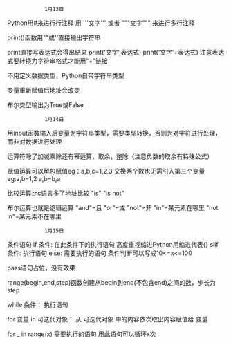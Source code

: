                 1月13日
Python用#来进行行注释
用
'''文字'''
或者
"""文字"""
来进行多行注释

print()函数用""或''直接输出字符串

print直接写表达式会得出结果
print('文字',表达式)
print('文字'+表达式)    注意表达式要转换为字符串格式才能用"+"链接

不用定义数据类型，Python自带字符串类型

变量重新赋值后地址会改变

布尔类型输出为True或False

                1月14日
用input函数输入后变量为字符串类型，需要类型转换，否则为对字符进行处理，而非对数据进行处理

运算符除了加减乘除还有幂运算，取余，整除（注意负数的取余有特殊公式）

赋值运算可以解包赋值eg：a,b,c=1,2,3
交换两个数也无需引入第三个变量eg:a,b=1,2    a,b=b,a

比较运算比c语言多了地址比较
"is"  "is not"

布尔运算也就是逻辑运算
"and"=且   "or"=或    "not"=非  "in"=某元素在哪里   "not in"=某元素不在哪里

                1月15日
条件语句
if 条件:
    在此条件下的执行语句
    高度重视缩进Python用缩进代表{}
slif 条件:
    执行语句
else:
    需要执行的语句
条件判断可以写成10<=x<=100

pass语句占位，没有效果

range(begin,end,step)函数创建从begin到end(不包含end)之间的数，步长为step

while 条件：
    执行语句

for 变量 in 可迭代对象：
从 可迭代对象 中的内容依次取出内容赋值给 变量

for _ in range(x)
    需要执行的语句
用此语句可以循环x次
